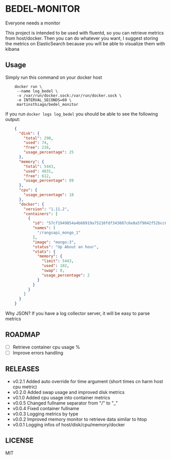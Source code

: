 # BEDEL-MONITOR

Everyone needs a monitor
 

This project is intended to be used with fluentd, so you can retrieve
metrics from host/docker. Then you can do whatever you want, I suggest 
storing the metrics on ElasticSearch because you will be able to visualize
them with kibana

## Usage

Simply run this command on your docker host

```
    docker run \
     --name log_bedel \
     -v /var/run/docker.sock:/var/run/docker.sock \
     -e INTERVAL_SECONDS=60 \
     martinsthiago/bedel_monitor
```

If you run `docker logs log_bedel` you should be able to see the following output:

```json
    {
      "disk": {
        "total": 290,
        "used": 74,
        "free": 216,
        "usage_percentage": 25
      },
      "memory": {
        "total": 5443,
        "used": 4831,
        "free": 612,
        "usage_percentage": 89
      },
      "cpu": {
        "usage_percentage": 18
      },
      "docker": {
        "version": "1.11.2",
        "containers": [
          {
            "id": "57cf1949854a4b68919a75210fdf343087c6e8a5f9042f52bcc83be9e69d5d73",
            "names": [
              "/rangsapi_mongo_1"
            ],
            "image": "mongo:3",
            "status": "Up About an hour",
            "stats": {
              "memory": {
                "limit": 5443,
                "used": 102,
                "swap": 0,
                "usage_percentage": 2
              }
            }
          }
        ]
      }
    }
```

Why JSON? If you have a log collector server, it will be easy to parse metrics

## ROADMAP

- [ ] Retrieve container cpu usage %
- [ ] Improve errors handling

## RELEASES

- v0.2.1 Added auto override for time argument (short times cn harm host cpu metric)
- v0.2.0 Added swap usage and improved disk metrics
- v0.1.0 Added cpu usage into container metrics
- v0.0.5 Changed fullname separator from "/" to "_"
- v0.0.4 Fixed container fullname
- v0.0.3 Logging metrics by type
- v0.0.2 Improved memory monitor to retrieve data similar to htop
- v0.0.1 Logging infos of host/disk/cpu/memory/docker 

## LICENSE

MIT 